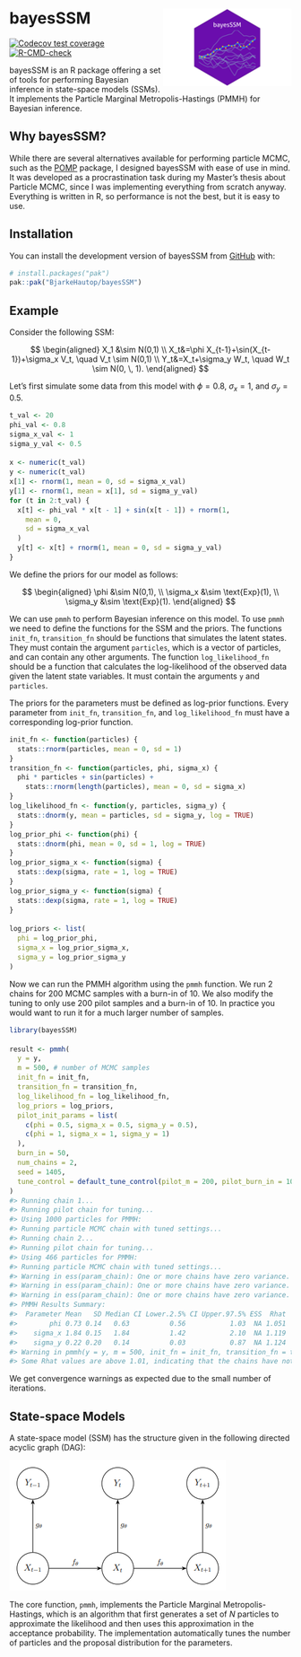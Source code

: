 
<!-- README.md is generated from README.Rmd. Please edit that file -->

# bayesSSM <img src="man/figures/logo.png" align="right" height="138" alt="" />

<!-- badges: start -->

[![Codecov test
coverage](https://codecov.io/gh/BjarkeHautop/bayesSSM/graph/badge.svg)](https://app.codecov.io/gh/BjarkeHautop/bayesSSM)
[![R-CMD-check](https://github.com/BjarkeHautop/bayesSSM/actions/workflows/R-CMD-check.yaml/badge.svg)](https://github.com/BjarkeHautop/bayesSSM/actions/workflows/R-CMD-check.yaml)
<!-- badges: end -->

bayesSSM is an R package offering a set of tools for performing Bayesian
inference in state-space models (SSMs). It implements the Particle
Marginal Metropolis-Hastings (PMMH) for Bayesian inference.

## Why bayesSSM?

While there are several alternatives available for performing particle
MCMC, such as the [POMP](https://kingaa.github.io/pomp/) package, I
designed bayesSSM with ease of use in mind. It was developed as a
procrastination task during my Master’s thesis about Particle MCMC,
since I was implementing everything from scratch anyway. Everything is
written in R, so performance is not the best, but it is easy to use.

## Installation

You can install the development version of bayesSSM from
[GitHub](https://github.com/) with:

``` r
# install.packages("pak")
pak::pak("BjarkeHautop/bayesSSM")
```

## Example

Consider the following SSM:

$$
\begin{aligned}
        X_1 &\sim N(0,1) \\
        X_t&=\phi X_{t-1}+\sin(X_{t-1})+\sigma_x V_t, \quad V_t \sim N(0,1) \\
        Y_t&=X_t+\sigma_y W_t, \quad W_t \sim N(0, \, 1).
\end{aligned}
$$

Let’s first simulate some data from this model with $\phi = 0.8$,
$\sigma_x = 1$, and $\sigma_y = 0.5$.

``` r
t_val <- 20
phi_val <- 0.8
sigma_x_val <- 1
sigma_y_val <- 0.5

x <- numeric(t_val)
y <- numeric(t_val)
x[1] <- rnorm(1, mean = 0, sd = sigma_x_val)
y[1] <- rnorm(1, mean = x[1], sd = sigma_y_val)
for (t in 2:t_val) {
  x[t] <- phi_val * x[t - 1] + sin(x[t - 1]) + rnorm(1,
    mean = 0,
    sd = sigma_x_val
  )
  y[t] <- x[t] + rnorm(1, mean = 0, sd = sigma_y_val)
}
```

We define the priors for our model as follows:

$$
\begin{aligned}
        \phi &\sim N(0,1), \\
        \sigma_x &\sim \text{Exp}(1), \\
        \sigma_y &\sim \text{Exp}(1).
\end{aligned}
$$

We can use `pmmh` to perform Bayesian inference on this model. To use
`pmmh` we need to define the functions for the SSM and the priors. The
functions `init_fn`, `transition_fn` should be functions that simulates
the latent states. They must contain the argument `particles`, which is
a vector of particles, and can contain any other arguments. The function
`log_likelihood_fn` should be a function that calculates the
log-likelihood of the observed data given the latent state variables. It
must contain the arguments `y` and `particles`.

The priors for the parameters must be defined as log-prior functions.
Every parameter from `init_fn`, `transition_fn`, and `log_likelihood_fn`
must have a corresponding log-prior function.

``` r
init_fn <- function(particles) {
  stats::rnorm(particles, mean = 0, sd = 1)
}
transition_fn <- function(particles, phi, sigma_x) {
  phi * particles + sin(particles) +
    stats::rnorm(length(particles), mean = 0, sd = sigma_x)
}
log_likelihood_fn <- function(y, particles, sigma_y) {
  stats::dnorm(y, mean = particles, sd = sigma_y, log = TRUE)
}
log_prior_phi <- function(phi) {
  stats::dnorm(phi, mean = 0, sd = 1, log = TRUE)
}
log_prior_sigma_x <- function(sigma) {
  stats::dexp(sigma, rate = 1, log = TRUE)
}
log_prior_sigma_y <- function(sigma) {
  stats::dexp(sigma, rate = 1, log = TRUE)
}

log_priors <- list(
  phi = log_prior_phi,
  sigma_x = log_prior_sigma_x,
  sigma_y = log_prior_sigma_y
)
```

Now we can run the PMMH algorithm using the `pmmh` function. We run 2
chains for 200 MCMC samples with a burn-in of 10. We also modify the
tuning to only use 200 pilot samples and a burn-in of 10. In practice
you would want to run it for a much larger number of samples.

``` r
library(bayesSSM)

result <- pmmh(
  y = y,
  m = 500, # number of MCMC samples
  init_fn = init_fn,
  transition_fn = transition_fn,
  log_likelihood_fn = log_likelihood_fn,
  log_priors = log_priors,
  pilot_init_params = list(
    c(phi = 0.5, sigma_x = 0.5, sigma_y = 0.5),
    c(phi = 1, sigma_x = 1, sigma_y = 1)
  ),
  burn_in = 50,
  num_chains = 2,
  seed = 1405,
  tune_control = default_tune_control(pilot_m = 200, pilot_burn_in = 10)
)
#> Running chain 1...
#> Running pilot chain for tuning...
#> Using 1000 particles for PMMH:
#> Running particle MCMC chain with tuned settings...
#> Running chain 2...
#> Running pilot chain for tuning...
#> Using 466 particles for PMMH:
#> Running particle MCMC chain with tuned settings...
#> Warning in ess(param_chain): One or more chains have zero variance.
#> Warning in ess(param_chain): One or more chains have zero variance.
#> Warning in ess(param_chain): One or more chains have zero variance.
#> PMMH Results Summary:
#>  Parameter Mean   SD Median CI Lower.2.5% CI Upper.97.5% ESS  Rhat
#>        phi 0.73 0.14   0.63          0.56           1.03  NA 1.051
#>    sigma_x 1.84 0.15   1.84          1.42           2.10  NA 1.119
#>    sigma_y 0.22 0.20   0.14          0.03           0.87  NA 1.124
#> Warning in pmmh(y = y, m = 500, init_fn = init_fn, transition_fn = transition_fn, : 
#> Some Rhat values are above 1.01, indicating that the chains have not converged. Consider running the chains for more iterations and/or increase burn_in.
```

We get convergence warnings as expected due to the small number of
iterations.

## State-space Models

A state-space model (SSM) has the structure given in the following
directed acyclic graph (DAG):

![](man/figures/DAG_SSM.png)

The core function, `pmmh`, implements the Particle Marginal
Metropolis-Hastings, which is an algorithm that first generates a set of
$N$ particles to approximate the likelihood and then uses this
approximation in the acceptance probability. The implementation
automatically tunes the number of particles and the proposal
distribution for the parameters.
